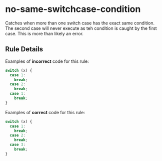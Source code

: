 # no-same-switchcase-condition

Catches when more than one switch case has the exact same condition. The second case will never execute as teh condition is caught by the first case. This is more than likely an error.

## Rule Details

Examples of **incorrect** code for this rule:

```js
switch (x) {
  case 1:
    break;
  case 2:
    break;
  case 1:
    break;
}
```

Examples of **correct** code for this rule:

```js
switch (x) {
  case 1:
    break;
  case 2:
    break;
  case 3:
    break;
}
```
